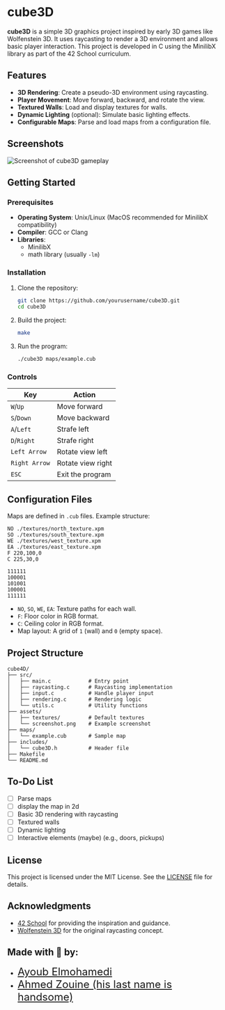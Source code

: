 # cube3D

**cube3D** is a simple 3D graphics project inspired by early 3D games like Wolfenstein 3D. It uses raycasting to render a 3D environment and allows basic player interaction. This project is developed in C using the MinilibX library as part of the 42 School curriculum.

## Features

- **3D Rendering**: Create a pseudo-3D environment using raycasting.
- **Player Movement**: Move forward, backward, and rotate the view.
- **Textured Walls**: Load and display textures for walls.
- **Dynamic Lighting** (optional): Simulate basic lighting effects.
- **Configurable Maps**: Parse and load maps from a configuration file.

## Screenshots

![Screenshot of cube3D gameplay](./assets/screenshot.png)

## Getting Started

### Prerequisites

- **Operating System**: Unix/Linux (MacOS recommended for MinilibX compatibility)
- **Compiler**: GCC or Clang
- **Libraries**:
  - MinilibX
  - math library (usually `-lm`)

### Installation

1. Clone the repository:

   ```bash
   git clone https://github.com/yourusername/cube3D.git
   cd cube3D
   ```

2. Build the project:

   ```bash
   make
   ```

3. Run the program:

   ```bash
   ./cube3D maps/example.cub
   ```

### Controls

| Key           | Action                |
|---------------|-----------------------|
| `W`/`Up`      | Move forward          |
| `S`/`Down`    | Move backward         |
| `A`/`Left`    | Strafe left           |
| `D`/`Right`   | Strafe right          |
| `Left Arrow`  | Rotate view left      |
| `Right Arrow` | Rotate view right     |
| `ESC`         | Exit the program      |

## Configuration Files

Maps are defined in `.cub` files. Example structure:

```
NO ./textures/north_texture.xpm
SO ./textures/south_texture.xpm
WE ./textures/west_texture.xpm
EA ./textures/east_texture.xpm
F 220,100,0
C 225,30,0

111111
100001
101001
100001
111111
```

- `NO`, `SO`, `WE`, `EA`: Texture paths for each wall.
- `F`: Floor color in RGB format.
- `C`: Ceiling color in RGB format.
- Map layout: A grid of `1` (wall) and `0` (empty space).

## Project Structure

```
cube4D/
├── src/
│   ├── main.c            # Entry point
│   ├── raycasting.c      # Raycasting implementation
│   ├── input.c           # Handle player input
│   ├── rendering.c       # Rendering logic
│   └── utils.c           # Utility functions
├── assets/
│   ├── textures/         # Default textures
│   └── screenshot.png    # Example screenshot
├── maps/
│   └── example.cub       # Sample map
├── includes/
│   └── cube3D.h          # Header file
├── Makefile
└── README.md
```

## To-Do List

- [ ] Parse maps
- [ ] display the map in 2d
- [ ] Basic 3D rendering with raycasting
- [ ] Textured walls
- [ ] Dynamic lighting
- [ ] Interactive elements (maybe) (e.g., doors, pickups)

## License

This project is licensed under the MIT License. See the [LICENSE](./LICENSE) file for details.

## Acknowledgments

- [42 School](https://www.42.fr/) for providing the inspiration and guidance.
- [Wolfenstein 3D](https://en.wikipedia.org/wiki/Wolfenstein_3D) for the original raycasting concept.
  
## Made with :sparkling_heart: by:

<ul>
  <li><a href="https://github.com/ayoubelmohamedi" style="font-size: 24px;">Ayoub Elmohamedi</a></li>
  <li><a href="https://github.com/ahmedez-zouine" style="font-size: 24px;">Ahmed Zouine (his last name is handsome)</a></li>
</ul>

